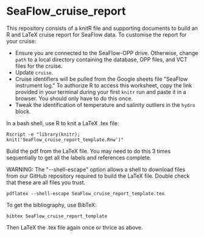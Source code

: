# SeaFlow_cruise_report
This repository consists of a knitR file and supporting documents to build an R and LaTeX cruise report for SeaFlow data.  To customise the report for your cruise:
* Ensure you are connected to the SeaFlow-OPP drive.  Otherwise, change `path` to a local directory containing the database, OPP files, and VCT files for the cruise.
* Update `cruise`. 
* Cruise identifiers will be pulled from the Google sheets file "SeaFlow instrument log."  To authorize R to access this worksheet, copy the link provided in your terminal during your first `knitr` run and paste it in a browser. You should only have to do this once.
* Tweak the identification of temperature and salinity outliers in the `hydro` block.

In a bash shell, use R to knit a LaTeX .tex file:

```
Rscript -e "library(knitr); knit('SeaFlow_cruise_report_template.Rnw')"
```

Build the pdf from the LaTeX file.  You may need to do this 3 times sequentially to get all the labels and references complete.

WARNING:  The "--shell-escape" option allows a shell to download files from our GitHub repository required to build the LaTeX file.  Double check that these are all files you trust.    

```
pdflatex --shell-escape SeaFlow_cruise_report_template.tex
```

To get the bibliography, use BibTeX:

```
bibtex SeaFlow_cruise_report_template
```

Then LaTeX the .tex file again once or thrice as above.
